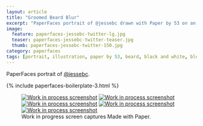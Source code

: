 ```yaml
---
layout: article
title: "Groomed Beard Blur"
excerpt: "PaperFaces portrait of @jessebc drawn with Paper by 53 on an iPad."
image: 
  feature: paperfaces-jessebc-twitter-lg.jpg
  teaser: paperfaces-jessebc-twitter-teaser.jpg
  thumb: paperfaces-jessebc-twitter-150.jpg
category: paperfaces
tags: [portrait, illustration, paper by 53, beard, black and white, blend]
---
```


PaperFaces portrait of [@jessebc](http://twitter.com/jessebc).

{% include paperfaces-boilerplate-3.html %}

<figure class="third">
  <a href="{{ site.url }}/images/paperfaces-jessebc-process-1-lg.jpg"><img src="{{ site.url }}/images/paperfaces-jessebc-process-1-600.jpg" alt="Work in process screenshot"></a>
  <a href="{{ site.url }}/images/paperfaces-jessebc-process-2-lg.jpg"><img src="{{ site.url }}/images/paperfaces-jessebc-process-2-600.jpg" alt="Work in process screenshot"></a>
  <a href="{{ site.url }}/images/paperfaces-jessebc-process-3-lg.jpg"><img src="{{ site.url }}/images/paperfaces-jessebc-process-3-600.jpg" alt="Work in process screenshot"></a>
  <a href="{{ site.url }}/images/paperfaces-jessebc-process-4-lg.jpg"><img src="{{ site.url }}/images/paperfaces-jessebc-process-4-600.jpg" alt="Work in process screenshot"></a>
  <a href="{{ site.url }}/images/paperfaces-jessebc-twitter-lg.jpg"><img src="{{ site.url }}/images/paperfaces-jessebc-process-5-600.jpg" alt="Work in process screenshot"></a>
  <figcaption>Work in progress screen captures Made with Paper.</figcaption>
</figure>